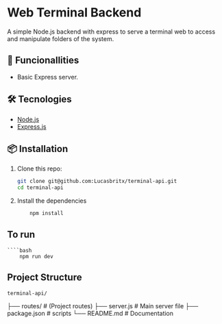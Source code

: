 # Web Terminal Backend

A simple Node.js backend with express to serve a terminal web to access and manipulate folders of the system.

## 🚀 Funcionallities

- Basic Express server.

## 🛠️ Tecnologies

- [Node.js](https://nodejs.org)
- [Express.js](https://expressjs.com/)

## 📦 Installation

1. Clone this repo:
   ```bash
   git clone git@github.com:Lucasbritx/terminal-api.git
   cd terminal-api
2. Install the dependencies
    ````bash
        npm install

## To run
    ````bash
        npm run dev

## Project Structure
    terminal-api/
├── routes/           # (Project routes)
├── server.js         # Main server file
├── package.json      # scripts
└── README.md         # Documentation